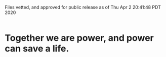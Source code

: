 Files vetted, and approved for public release as of Thu Apr  2 20:41:48 PDT 2020<br><br><h1>Together we are power, and power can save a life.</h1>
